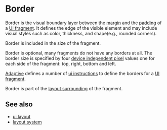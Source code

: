 # Border

Border is the visual boundary layer between the [margin](def://) and the [padding](def://) of 
a [UI fragment](def://). It defines the edge of the visible element and may include visual 
styles such as color, thickness, and shape(e.g., rounded corners).

Border is included in the size of the fragment.

Border is optional, many fragments do not have any borders at all. The
border size is specified by four [device independent pixel](def://) values one 
for each side of the fragment: top, right, bottom and left.

[Adaptive](def://) defines a number of [ui instructions](def://) to define the
borders for a [UI fragment](def://).

Border is part of the [layout surrounding](def://) of the fragment.

## See also

- [ui layout](def://)
- [layout system](guide://)